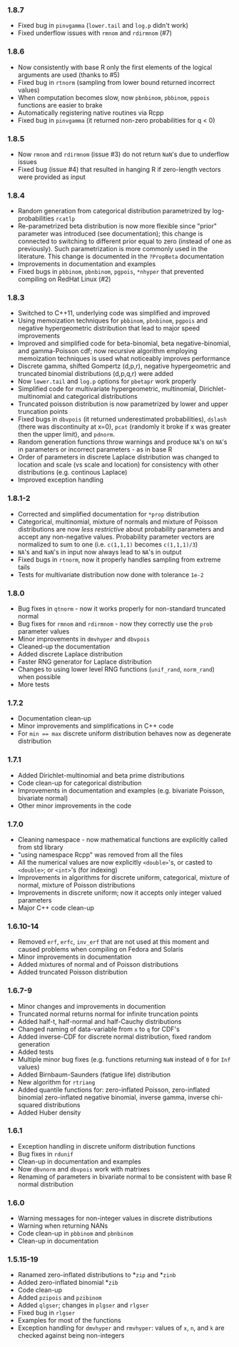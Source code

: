 
### 1.8.7

* Fixed bug in `pinvgamma` (`lower.tail` and `log.p` didn't work)
* Fixed underflow issues with `rmnom` and `rdirmnom` (#7)

### 1.8.6

* Now consistently with base R only the first elements of the logical
  arguments are used (thanks to #5)
* Fixed bug in `rtnorm` (sampling from lower bound returned incorrect
  values)
* When computation becomes slow, now `pbnbinom`, `pbbinom`, `pgpois`
  functions are easier to brake
* Automatically registering native routines via Rcpp
* Fixed bug in `pinvgamma` (it returned non-zero probabilities for
  q < 0)
  
### 1.8.5

* Now `rmnom` and `rdirmnom` (issue #3) do not return `NaN`'s due to
  underflow issues
* Fixed bug (issue #4) that resulted in hanging R if zero-length vectors
  were provided as input

### 1.8.4

* Random generation from categorical distribution parametrized by
  log-probabilities `rcatlp`
* Re-parametrized beta distribution is now more flexible since
  "prior" parameter was introduced (see documentation); this change
  is connected to switching to different prior equal to zero
  (instead of one as previously). Such parametrization is more
  commonly used in the literature. This change is documented in
  the `?PropBeta` documentation
* Improvements in documentation and examples
* Fixed bugs in `pbbinom`, `pbnbinom`, `pgpois`, `*nhyper` that
  prevented compiling on RedHat Linux (#2)

### 1.8.3

* Switched to C++11, underlying code was simplified and improved
* Using memoization techniques for `pbbinom`, `pbnbinom`, `pgpois` and
  negative hypergeometric distribution that lead to major speed improvements
* Improved and simplified code for beta-binomial, beta negative-binomial,
  and gamma-Poisson cdf; now recursive algorithm employing memoization techniques
  is used what noticeably improves performance
* Discrete gamma, shifted Gompertz (d,p,r), negative hypergeometric and
  truncated binomial distributions (d,p,q,r) were added
* Now `lower.tail` and `log.p` options for `pbetapr` work properly
* Simplified code for multivariate hypergeometric, multinomial,
  Dirichlet-multinomial and categorical distributions
* Truncated poisson distribution is now parametrized by lower and upper
  truncation points
* Fixed bugs in `dbvpois` (it returned underestimated probabilities),
  `dslash` (there was discontinuity at x=0), `pcat` (randomly it broke
  if x was greater then the upper limit), and `pdnorm`.
* Random generation functions throw warnings and produce `NA`'s on `NA`'s in
  parameters or incorrect parameters - as in base R
* Order of parameters in discrete Laplace distribution was changed to
  location and scale (vs scale and location) for consistency with other
  distributions (e.g. continous Laplace)
* Improved exception handling


### 1.8.1-2

* Corrected and simplified documentation for `*prop` distribution
* Categorical, multinomial, mixture of normals and mixture of Poisson
  distributions are now *less restrictive* about probability parameters
  and accept any non-negative values. Probability parameter vectors are
  normalized to sum to one (i.e. `c(1,1,1)` becomes `c(1,1,1)/3`)
* `NA`'s and `NaN`'s in input now always lead to `NA`'s in output
* Fixed bugs in `rtnorm`, now it properly handles sampling from extreme
  tails
* Tests for multivariate distribution now done
  with tolerance `1e-2`

### 1.8.0

* Bug fixes in `qtnorm` - now it works properly for
  non-standard truncated normal
* Bug fixes for `rmnom` and `rdirmnom` - now they correctly
  use the `prob` parameter values
* Minor improvements in `dmvhyper` and `dbvpois`
* Cleaned-up the documentation
* Added discrete Laplace distribution
* Faster RNG generator for Laplace distribution
* Changes to using lower level RNG functions
  (`unif_rand`, `norm_rand`) when possible
* More tests

### 1.7.2

* Documentation clean-up
* Minor improvements and simplifications in C++ code
* For `min == max` discrete uniform distribution behaves now
  as degenerate distribution

### 1.7.1

* Added Dirichlet-multinomial and beta prime distributions
* Code clean-up for categorical distribution
* Improvements in documentation and examples (e.g. bivariate Poisson,
  bivariate normal)
* Other minor improvements in the code

### 1.7.0

* Cleaning namespace - now mathematical functions are explicitly
  called from std library
* "using namespace Rcpp" was removed from all the files
* All the numerical values are now explicitly `<double>`'s,
  or casted to `<double>`; or `<int>`'s (for indexing)
* Improvements in algorithms for discrete uniform, categorical,
  mixture of normal, mixture of Poisson distributions
* Improvements in discrete uniform; now it accepts only integer
  valued parameters
* Major C++ code clean-up

### 1.6.10-14

* Removed `erf`, `erfc`, `inv_erf` that are not used at this moment and
  caused problems when compiling on Fedora and Solaris
* Minor improvements in documentation
* Added mixtures of normal and of Poisson distributions
* Added truncated Poisson distribution

### 1.6.7-9

* Minor changes and improvements in documention
* Truncated normal returns normal for infinite truncation points
* Added half-t, half-normal and half-Cauchy distributions
* Changed naming of data-variable from `x` to `q` for CDF's
* Added inverse-CDF for discrete normal distribution, fixed 
  random generation
* Added tests
* Multiple minor bug fixes (e.g. functions returning `NaN`
  instead of `0` for `Inf` values)
* Added Birnbaum-Saunders (fatigue life) distribution
* New algorithm for `rtriang`
* Added quantile functions for: zero-inflated Poisson, zero-inflated binomial
  zero-inflated negative binomial, inverse gamma, inverse chi-squared
  distributions
* Added Huber density

### 1.6.1

* Exception handling in discrete uniform distribution functions
* Bug fixes in `rdunif`
* Clean-up in documentation and examples
* Now `dbvnorm` and `dbvpois` work with matrixes
* Renaming of parameters in bivariate normal to be consistent with
  base R normal distribution

### 1.6.0

* Warning messages for non-integer values in discrete distributions
* Warning when returning NANs
* Code clean-up in `pbbinom` and `pbnbinom`
* Clean-up in documentation

### 1.5.15-19

* Ranamed zero-inflated distributions to *`zip` and *`zinb`
* Added zero-inflated binomial *`zib`
* Code clean-up
* Added `pzipois` and `pzibinom`
* Added `qlgser`; changes in `plgser` and `rlgser`
* Fixed bug in `rlgser`
* Examples for most of the functions
* Exception handling for `dmvhyper` and `rmvhyper`: values of `x`, `n`,
  and `k` are checked against being non-integers

